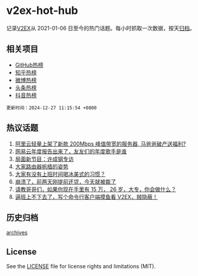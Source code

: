 # v2ex-hot-hub

 记录[V2EX](https://www.v2ex.com/)从 2021-01-06 日至今的热门话题。每小时抓取一次数据，按天[归档](archives)。
 
 ## 相关项目

- [GitHub热榜](https://github.com/lonnyzhang423/github-hot-hub)
- [知乎热榜](https://github.com/lonnyzhang423/zhihu-hot-hub)
- [微博热榜](https://github.com/lonnyzhang423/weibo-hot-hub)
- [头条热榜](https://github.com/lonnyzhang423/toutiao-hot-hub)
- [抖音热榜](https://github.com/lonnyzhang423/douyin-hot-hub)


 `更新时间：2024-12-27 11:15:54 +0800`

## 热议话题

1. [阿里云轻量上架了新款 200Mbps 峰值带宽的服务器, 马爸爸破产送福利?](https://www.v2ex.com/t/1100427)
1. [网易云年度报告出来了，友友们的年度歌手是谁](https://www.v2ex.com/t/1100594)
1. [局面新节目：许成钢专访](https://www.v2ex.com/t/1100583)
1. [大家路由器帆樯的姿势](https://www.v2ex.com/t/1100587)
1. [大家有没有上班时间喝冰美式的习惯？](https://www.v2ex.com/t/1100443)
1. [崩溃了，前两天刚提前还贷，今天就被裁了](https://www.v2ex.com/t/1100584)
1. [请教哥哥们，如果你现在手里有 15 万， 26 岁，大专，你会做什么？](https://www.v2ex.com/t/1100524)
1. [逼班上不下去了，写个命令行客户端摸鱼看 V2EX，贼隐蔽！](https://www.v2ex.com/t/1100459)

## 历史归档

[archives](archives)

## License

See the [LICENSE](LICENSE) file for license rights and limitations (MIT).

